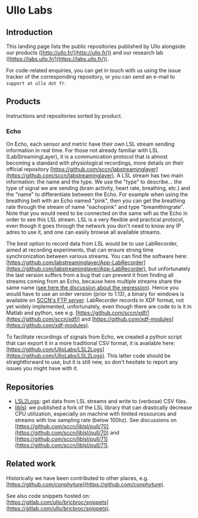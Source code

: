 # Ullo Labs

## Introduction

This landing page lists the public repositories published by Ullo alongside our products ([http://ullo.fr/](http://ullo.fr/)) and our research lab ([https://labs.ullo.fr/](https://labs.ullo.fr/)).

For code-related enquiries, you can get in touch with us using the issue tracker of the corresponding repository, or you can send an e-mail to `support at ullo dot fr`.

## Products

Instructions and repositories sorted by product.

### Echo

On Echo, each sensor and metric have their own LSL stream sending information in real time. For those not already familiar with LSL (LabStreamingLayer), it is a communication protocol that is almost becoming a standard with physiological recordings, more details on their official repository [https://github.com/sccn/labstreaminglayer](https://github.com/sccn/labstreaminglayer). A LSL stream has two main information: the name and the type. We use the "type" to describe... the type of signal we are sending (brain activity, heart rate, breathing, etc.) and the "name" to differentiate between the Echo. For example when using the breathing belt with an Echo named "pink", then you can get the breathing rate through the stream of name "eachopink" and type "breamthingrate". Note that you would need to be connected on the same wifi as the Echo in order to see this LSL stream. LSL is a very flexible and practical protocol, even though it goes through the network you don't need to know any IP adres to use it, and one can easily browse all available streams.

The best option to record data from LSL would be to use LabRecorder, aimed at recording experiments, that can ensure strong time synchronization between various streams. You can find the software here: [https://github.com/labstreaminglayer/App-LabRecorder](https://github.com/labstreaminglayer/App-LabRecorder), but unfortunately the last version suffers from a bug that can prevent it from finding all streams coming from an Echo, because here multiple streams share the same name ([see here the discussion about the regression](https://github.com/labstreaminglayer/App-LabRecorder/issues/31)). Hence you would have to use an order version (prior to 1.13), a binary for windows is available on [SCCN's FTP server](ftp://sccn.ucsd.edu/pub/software/LSL/Apps/LabRecorder-1.12d.zip). LabRecorder records in XDF format, not yet widely implemented, unfortunately, even though there are code to is it in Matlab and python, see e.g. [https://github.com/sccn/xdf/](https://github.com/sccn/xdf/) and [https://github.com/xdf-modules](https://github.com/xdf-modules).

To facilitate recordings of signals from Echo, we created a python script that can export it in a more traditional CSV format, it is available here: [https://github.com/UlloLabs/LSL2Logs](https://github.com/UlloLabs/LSL2Logs). This latter code should be straightforward to use, but it is still new, so don't hesitate to report any issues you might have with it.

## Repositories

- [LSL2Logs](https://github.com/UlloLabs/LSL2Logs): get data from LSL streams and write to (verbose) CSV files.
- [liblsl](https://github.com/UlloLabs/liblsl/tree/dev-leak): we published a fork of the LSL library that can drastically decrease CPU utilization, especially on machine with limited ressources and streams with low sampling rate (below 100hz). See discussions on [https://github.com/sccn/liblsl/pull/70](https://github.com/sccn/liblsl/pull/70) and [https://github.com/sccn/liblsl/pull/71](https://github.com/sccn/liblsl/pull/71).

## Related work

Historically we have been contributed to other places, e.g. [https://github.com/conphyture](https://github.com/conphyture).

See also code snippets hosted on: [https://gitlab.com/ullo/bricbroc/snippets](https://gitlab.com/ullo/bricbroc/snippets).
